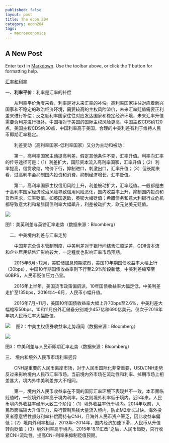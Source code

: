 ```yaml
---
published: false
layout: post
title: The econ 204
category: econ204
tags:
  - macroeconomics
---
```

## A New Post

Enter text in [Markdown](http://daringfireball.net/projects/markdown/). Use the toolbar above, or click the **?** button for formatting help.






[汇率和利率](http://opinion.caixin.com/2016-12-27/101030970.html)

一、**利率平价**：利率是汇率的补偿

　　从利率平价角度来看，利率是对未来汇率的补偿。高利率国家往往对应着新兴国家和不稳定的政治经济环境，需要较高的主权风险溢价，未来汇率贬值需要正利差来进行补偿；反之低利率国家往往对应发达国家和稳定经济环境，未来汇率升值需要负利差进行抵补。中国相对于美国的国际主权风险更高，中国主权CDS约120点，美国主权CDS约30点，中国利率高于美国，合理的中美利差有利于维持人民币即期汇率稳定。

　　利差变动（高利率国家-低利率国家）又分为主动和被动：

　　第一，高利率国家主动提高利差，假定其他条件不变，汇率升值。利率向汇率的传导途径可是：（1）利差扩大，国际资本流入高利率国家，汇率升值；（2）利率提高，信贷收缩，物价下行，抑制进口，刺激出口，汇率升值；（3）但长期来看，过高利率会抑制国内投资和消费，抑制经济增长，汇率贬值。

　　第二，高利率国家主权信用风险上升，利差被动扩大，汇率贬值。一般都是由于高利率国家经济政治风险导致信用风险恶化，国内收益率上升，抑制国内投资和货币需求，汇率贬值。如英国退欧，英镑大幅贬值；希腊债务和意大利银行业危机都导致意大利和希腊国债利率大幅飙升，利差被动扩大，欧元兑美元贬值。
  
  
 ![](http://img.caixin.com/2016-12-27/1482822199639322.png)
 
 
 图1：美英利差与英镑汇率走势（数据来源：Bloomberg）
 
 
 
 　二、中美境内利差与汇率走势

　　中国非完全资本管制制度，中美利差对于银行间结售汇顺逆差、QDII资本流和企业居民结售汇影响较大，一定程度也影响汇率市场预期。

　　2015年6月~12月，美联储加息预期浓烈，美国10年期国债收益率大幅上行（30bps），中国10年期国债收益率则下行至2.9%阶段新低，中美利差缩窄至60BPS，人民币贬值压力凸显。

　　2016年上半年，美国货币政策偏鸽派，10年国债收益率大幅走低，中美利差走扩至135bps，2016年4~6月，人民币小幅升值。

　　2016年7月~11月，美国10年国债收益率大幅上升70bps至2.6%，中美利差大幅缩窄50bps，10和11月份外汇储备分别减少457亿和690亿美元，仅次于2016年年初人民币汇率大幅贬值。
  
  
 
 
 ![](http://img.caixin.com/2016-12-27/1482822210103681.png)
 　图2：中美主权债券收益率走势趋同（数据来源：Bloomberg）
  
  
  ![](http://img.caixin.com/2016-12-27/1482822220425080.png)
  
  图3：中美利差与人民币即期汇率走势（数据来源：Bloomberg）
  
 
 三、 境内和境外人民币市场利率迥异

　　CNH是重要的人民币离岸市场，对于人民币国际化非常重要，USD/CNH走势反过来影响境内人民币汇率市场。当前境内外市场在流动性和利率、掉期市场上相差甚大，境内外中美利差亦大不相同。

　　第一，境内外人民币收益率在不同的国际汇率环境下表现并不一致，本币面临贬值时，一般境外利率高于境内利率，反之则境外利率低于境内。近5年来，人民币境内外收益率经历大致三个阶段：（1）境外收益率低于境内。2014年以前，人民币面临较大升值压力，央行管制热钱大量流入境内，防止M2增长过快。海外投资者愿意牺牲部分利率补偿而持有CNH，且海外人民币资产匮乏，因此收益率偏低；（2）境内外利率相当，2013年~2014年，国内经济加速下滑，人民币从升值转向贬值；（3）境外利率高于境内。2015年“8.11汇改”之后，人民币趋贬，央行收紧CNH流动性，提高CNH利率来抑制贬值预期。
  
  
  
 
 
  